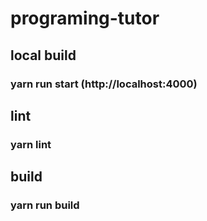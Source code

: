 # programing-tutor


## local build

### yarn run start (http://localhost:4000)


## lint

### yarn lint

## build

### yarn run build
